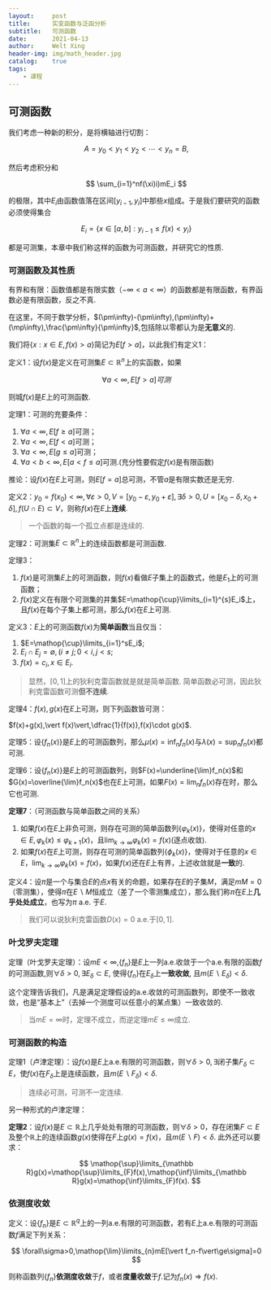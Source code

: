 ```yaml
---
layout:     post
title:      实变函数与泛函分析
subtitle:   可测函数
date:       2021-04-13
author:     Welt Xing
header-img: img/math_header.jpg
catalog:    true
tags:
    - 课程
---
```


## 可测函数

我们考虑一种新的积分，是将横轴进行切割：

$$
A=y_0\lt y_1\lt y_2\lt\cdots\lt y_n=B,
$$

然后考虑积分和

$$
\sum_{i=1}^nf(\xi)i)mE_i
$$

的极限，其中$E_i$由函数值落在区间$[y_{i-1},y_i]$中那些$x$组成。于是我们要研究的函数必须使得集合

$$
E_i=\{x\in[a,b]:y_{i-1}\le f(x)\lt y_i\}
$$

都是可测集，本章中我们称这样的函数为可测函数，并研究它的性质.

### 可测函数及其性质

有界和有限：函数值都是有限实数（$-\infty<a<\infty$）的函数都是有限函数，有界函数必是有限函数，反之不真.

在这里，不同于数学分析，$(\pm\infty)-(\pm\infty),(\pm\infty)+(\mp\infty),\frac{\pm\infty}{\pm\infty}$,包括除以零都认为是**无意义**的.

我们将$\{x:x\in E,f(x)>a\}$简记为$E[f>a]$，以此我们有定义1：

定义1：设$f(x)$是定义在可测集$E\subset\mathbb{R}^n$上的实函数，如果

$$
\forall a<\infty,E[f>a]可测
$$

则城$f(x)$是$E$上的可测函数.

定理1：可测的充要条件：

1. $\forall a<\infty,E[f\ge a]$可测；
2. $\forall a<\infty,E[f<a]$可测；
3. $\forall a<\infty,E[g\le a]$可测；
4. $\forall a<b<\infty,E[a\lt f\le a]$可测.(充分性要假定$f(x)$是有限函数)

推论：设$f(x)$在$E$上可测，则$E[f=a]$总可测，不管$a$是有限实数还是无穷.

定义2：$y_0=f(x_0)<\infty,\forall\varepsilon>0, V=[y_0-\varepsilon,y_0+\varepsilon],\exists \delta>0,U=[x_0-\delta,x_0+\delta],f(U\cap E)\subset V$，则称$f(x)$在$E$上**连续**.

> 一个函数的每一个孤立点都是连续的.

定理2：可测集$E\subset\mathbb{R}^n$上的连续函数都是可测函数.

定理3：

1. $f(x)$是可测集$E$上的可测函数，则$f(x)$看做$E$子集上的函数式，他是$E_1$上的可测函数；
2. $f(x)$定义在有限个可测集的并集$E=\mathop{\cup}\limits_{i=1}^{s}E_i$上，且$f(x)$在每个子集上都可测，那么$f(x)$在$E$上可测.

定义3：$E$上的可测函数$f(x)$为**简单函数**当且仅当：

1. $E=\mathop{\cup}\limits_{i=1}^sE_i$;
2. $E_{i}\cap E_{j}=\emptyset,(i\neq j;0<i,j\lt s$;
3. $f(x)=c_i,x\in E_i$.

> 显然，$[0,1]$上的狄利克雷函数就是就是简单函数.
> 简单函数必可测，因此狄利克雷函数可测**但不连续**.

定理4：$f(x),g(x)$在$E$上可测，则下列函数皆可测：

$f(x)+g(x),\vert f(x)\vert,\dfrac{1}{f(x)},f(x)\cdot g(x)$.

定理5：设$\{f_n(x)\}$是$E$上的可测函数列，那么$\mu(x)=\inf_{n}f_n(x)$与$\lambda(x)=\sup_{n}f_n(x)$都可测.

定理6：设$\{f_n(x)\}$是$E$上的可测函数列，则$F(x)=\underline{\lim}f_n(x)$和$G(x)=\overline{\lim}f_n(x)$也在$E$上可测，如果$F(x)=\lim_nf_n(x)$存在时，那么它也可测.

**定理7**：（可测函数与简单函数之间的关系）

1. 如果$f(x)$在$E$上非负可测，则存在可测的简单函数列$\{\varphi_k(x)\}$，使得对任意的$x\in E,\varphi_k(x)\le\varphi_{k+1}(x)$，且$\lim_{k\to\infty}\varphi_k(x)=f(x)$(逐点收敛).
2. 如果$f(x)$在$E$上可测，则存在可测的简单函数列$\{\phi_k(x)\}$，使得对于任意的$x\in E$，$\lim_{k\to\infty}\varphi_k(x)=f(x)$，如果$f(x)$还在$E$上有界，上述收敛就是**一致**的.

定义4：设$\pi$是一个与集合$E$的点$x$有关的命题，如果存在$E$的子集$M$，满足$mM=0$（零测集），使得$\pi$在$E\backslash M$恒成立（差了一个零测集成立），那么我们称$\pi$在$E$上**几乎处处成立**，也写为$\pi\text{ a.e. }$于$E$.

> 我们可以说狄利克雷函数$D(x)=0\text{ a.e.}$于$[0,1]$.

### 叶戈罗夫定理

定理（叶戈罗夫定理）：设$mE\lt\infty$,$\{f_n\}$是$E$上一列$\text{a.e.}$收敛于一个$\text{a.e.}$有限的函数$f$的可测函数,则$\forall\delta>0,\exists E_\delta\subset E$, 使得$\{f_n\}$在$E_\delta$上**一致收敛**, 且$m(E\backslash E_\delta)<\delta$.

这个定理告诉我们，凡是满足定理假设的$\text{a.e.}$收敛的可测函数列，即使不一致收敛，也是“基本上”（去掉一个测度可以任意小的某点集）一致收敛的.

> 当$mE=\infty$时，定理不成立，而逆定理$mE\le\infty$成立.

### 可测函数的构造

定理1（卢津定理）：设$f(x)$是$E$上$\text{a.e.}$有限的可测函数，则$\forall\delta>0,\exists$闭子集$F_\delta\subset E$，使$f(x)$在$F_\delta$上是连续函数，且$m(E\backslash F_\delta)<\delta$.

> 连续必可测，可测不一定连续.

另一种形式的卢津定理：

**定理2**：设$f(x)$是$E\subset\mathbb R$上几乎处处有限的可测函数，则$\forall\delta>0$，存在闭集$F\subset E$及整个$\mathbb{R}$上的连续函数$g(x)$使得在$F$上$g(x)=f(x)$，且$m(E\backslash F)<\delta$. 此外还可以要求：

$$
\mathop{\sup}\limits_{\mathbb R}g(x)=\mathop{\sup}\limits_{F}f(x),\mathop{\inf}\limits_{\mathbb R}g(x)=\mathop{\inf}\limits_{F}f(x).
$$

### 依测度收敛

定义：设$\{f_n\}$是$E\subset\mathbb{R}^q$上的一列$\text{a.e.}$有限的可测函数，若有$E$上$\text{a.e.}$有限的可测函数$f$满足下列关系：

$$
\forall\sigma>0,\mathop{\lim}\limits_{n}mE[\vert f_n-f\vert\ge\sigma]=0
$$

则称函数列$\{f_n\}$**依测度收敛**于$f$，或者**度量收敛**于$f$.记为$f_n(x)\Rightarrow f(x)$.
